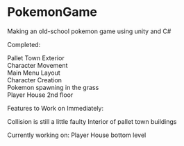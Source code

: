 # PokemonGame
Making an old-school pokemon game using unity and C#


Completed:                                          

Pallet Town Exterior                                 
Character Movement                                   
Main Menu Layout                                      
Character Creation                                    
Pokemon spawning in the grass   
Player House 2nd floor


 Features to Work on Immediately:
 
 Collision is still a little faulty
 Interior of pallet town buildings

Currently working on:
Player House bottom level
